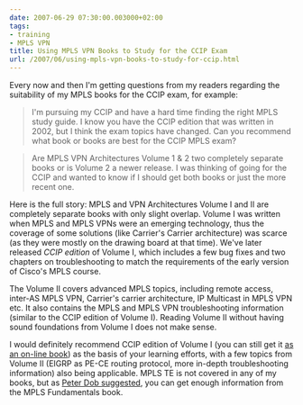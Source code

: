 ```yaml
---
date: 2007-06-29 07:30:00.003000+02:00
tags:
- training
- MPLS VPN
title: Using MPLS VPN Books to Study for the CCIP Exam
url: /2007/06/using-mpls-vpn-books-to-study-for-ccip.html
---
```

Every now and then I\'m getting questions from my readers regarding the suitability of my MPLS books for the CCIP exam, for example:

> I\'m pursuing my CCIP and have a hard time finding the right MPLS study guide. I know you have the CCIP edition that was written in 2002, but I think the exam topics have changed. Can you recommend what book or books are best for the CCIP MPLS exam?

> Are MPLS VPN Architectures Volume 1 & 2 two completely separate books or is Volume 2 a newer release. I was thinking of going for the CCIP and wanted to know if I should get both books or just the more recent one.
<!--more-->
Here is the full story: MPLS and VPN Architectures Volume I and II are completely separate books with only slight overlap. Volume I was written when MPLS and MPLS VPNs were an emerging technology, thus the coverage of some solutions (like Carrier\'s Carrier architecture) was scarce (as they were mostly on the drawing board at that time). We\'ve later released *CCIP edition* of Volume I, which includes a few bug fixes and two chapters on troubleshooting to match the requirements of the early version of Cisco\'s MPLS course.

The Volume II covers advanced MPLS topics, including remote access, inter-AS MPLS VPN, Carrier\'s carrier architecture, IP Multicast in MPLS VPN etc. It also contains the MPLS and MPLS VPN troubleshooting information (similar to the CCIP edition of Volume I). Reading Volume II without having sound foundations from Volume I does not make sense.

I would definitely recommend CCIP edition of Volume I (you can still get it [as an on-line book](http://search.safaribooksonline.com/1587050811)) as the basis of your learning efforts, with a few topics from Volume II (EIGRP as PE-CE routing protocol, more in-depth troubleshooting information) also being applicable. MPLS TE is not covered in any of my books, but as [Peter Dob suggested](/2007/07/update-preparing-for-mpls-ccip-exam.html), you can get enough information from the MPLS Fundamentals book.
